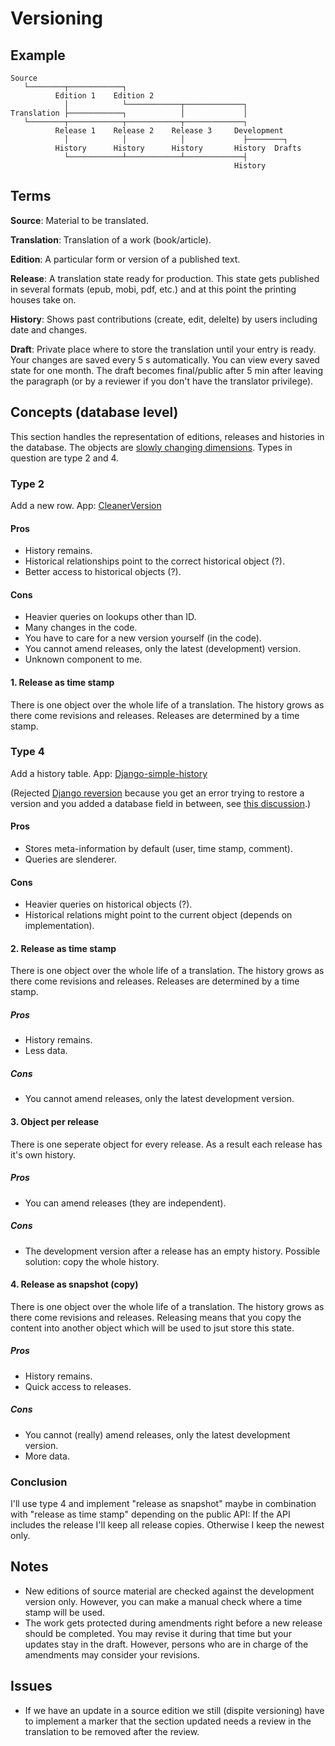 # Versioning

## Example

```
Source
   └────────┬────────────┐
          Edition 1    Edition 2
            │            └────────────┬─────────────┐
Translation ├────────────┐            │             │
   └────────┬────────────┬────────────┬─────────────┐
          Release 1    Release 2    Release 3     Development
            │            │            │             ├────────┐
          History      History      History       History  Drafts
            └────────────┴────────────┴─────────────┤
                                                  History
```

## Terms

**Source**: Material to be translated.

**Translation**: Translation of a work (book/article).

**Edition**: A particular form or version of a published text.

**Release**: A translation state ready for production. This state gets published in several formats (epub, mobi, pdf, etc.) and at this point the printing houses take on.

**History**: Shows past contributions (create, edit, delelte) by users including date and changes.

**Draft**: Private place where to store the translation until your entry is ready. Your changes are saved every 5 s automatically. You can view every saved state for one month. The draft becomes final/public after 5 min after leaving the paragraph (or by a reviewer if you don't have the translator privilege).

## Concepts (database level)

This section handles the representation of editions, releases and histories in the database. The objects are [slowly changing dimensions](https://en.wikipedia.org/wiki/Slowly_changing_dimension). Types in question are type 2 and 4.

### Type 2

Add a new row. App: [CleanerVersion](http://cleanerversion.readthedocs.io/)

#### Pros

- History remains.
- Historical relationships point to the correct historical object (?).
- Better access to historical objects (?).

#### Cons

- Heavier queries on lookups other than ID.
- Many changes in the code.
- You have to care for a new version yourself (in the code).
- You cannot amend releases, only the latest (development) version.
- Unknown component to me.

#### 1. Release as time stamp

There is one object over the whole life of a translation. The history grows as there come revisions and releases. Releases are determined by a time stamp.

### Type 4

Add a history table. App: [Django-simple-history](http://django-simple-history.readthedocs.io/en/latest/index.html)

(Rejected [Django reversion](https://django-reversion.readthedocs.io/) because you get an error trying to restore a version and you added a database field in between, see [this discussion](https://groups.google.com/forum/#!topic/django-reversion/kitOQtlXfgs).)

#### Pros

- Stores meta-information by default (user, time stamp, comment).
- Queries are slenderer.

#### Cons

- Heavier queries on historical objects (?).
- Historical relations might point to the current object (depends on implementation).

#### 2. Release as time stamp

There is one object over the whole life of a translation. The history grows as there come revisions and releases. Releases are determined by a time stamp.

##### Pros

- History remains.
- Less data.

##### Cons

- You cannot amend releases, only the latest development version.

#### 3. Object per release

There is one seperate object for every release. As a result each release has it's own history.

##### Pros

- You can amend releases (they are independent).

##### Cons

- The development version after a release has an empty history. Possible solution: copy the whole history.

#### 4. Release as snapshot (copy)

There is one object over the whole life of a translation. The history grows as there come revisions and releases. Releasing means that you copy the content into another object which will be used to jsut store this state.

##### Pros

- History remains.
- Quick access to releases.

##### Cons

- You cannot (really) amend releases, only the latest development version.
- More data.

### Conclusion

I'll use type 4 and implement "release as snapshot" maybe in combination with "release as time stamp" depending on the public API: If the API includes the release I'll keep all release copies. Otherwise I keep the newest only.

## Notes

- New editions of source material are checked against the development version only. However, you can make a manual check where a time stamp will be used.
- The work gets protected during amendments right before a new release should be completed. You may revise it during that time but your updates stay in the draft. However, persons who are in charge of the amendments may consider your revisions.

## Issues

- If we have an update in a source edition we still (dispite versioning) have to implement a marker that the section updated needs a review in the translation to be removed after the review.

